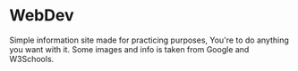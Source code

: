 # WebDev
Simple information site made for practicing purposes, You're to do anything you want with it.
Some images and info is taken from Google and W3Schools.
